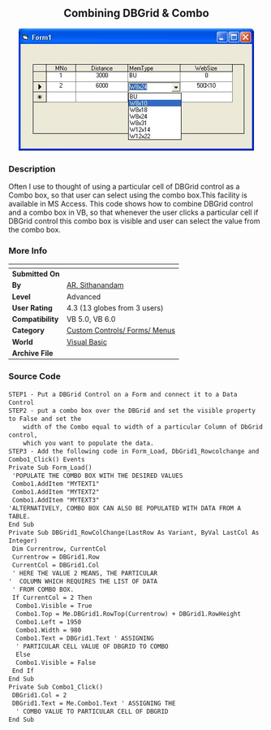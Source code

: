 ﻿<div align="center">

## Combining DBGrid & Combo

<img src="PIC20041223214149846.JPG">
</div>

### Description

Often I use to thought of using a particular cell of DBGrid control as a Combo box, so that user can select using the combo box.This facility is available in MS Access.       This code shows how to combine DBGrid control and a combo box in VB, so that whenever the user clicks a particular cell if DBGrid control this combo box is visible and user can select the value from the combo box.
 
### More Info
 


<span>             |<span>
---                |---
**Submitted On**   |
**By**             |[AR\. Sithanandam](https://github.com/Planet-Source-Code/PSCIndex/blob/master/ByAuthor/ar-sithanandam.md)
**Level**          |Advanced
**User Rating**    |4.3 (13 globes from 3 users)
**Compatibility**  |VB 5\.0, VB 6\.0
**Category**       |[Custom Controls/ Forms/  Menus](https://github.com/Planet-Source-Code/PSCIndex/blob/master/ByCategory/custom-controls-forms-menus__1-4.md)
**World**          |[Visual Basic](https://github.com/Planet-Source-Code/PSCIndex/blob/master/ByWorld/visual-basic.md)
**Archive File**   |[](https://github.com/Planet-Source-Code/ar-sithanandam-combining-dbgrid-combo__1-57865/archive/master.zip)





### Source Code

```
STEP1 - Put a DBGrid Control on a Form and connect it to a Data Control
STEP2 - put a combo box over the DBGrid and set the visible property to False and set the
    width of the Combo equal to width of a particular Column of DbGrid control,
    which you want to populate the data.
STEP3 - Add the following code in Form_Load, DbGrid1_Rowcolchange and Combo1_Click() Events
Private Sub Form_Load()
 'POPULATE THE COMBO BOX WITH THE DESIRED VALUES
 Combo1.AddItem "MYTEXT1"
 Combo1.AddItem "MYTEXT2"
 Combo1.AddItem "MYTEXT3"
'ALTERNATIVELY, COMBO BOX CAN ALSO BE POPULATED WITH DATA FROM A TABLE.
End Sub
Private Sub DBGrid1_RowColChange(LastRow As Variant, ByVal LastCol As Integer)
 Dim Currentrow, CurrentCol
 Currentrow = DBGrid1.Row
 CurrentCol = DBGrid1.Col
 ' HERE THE VALUE 2 MEANS, THE PARTICULAR
'  COLUMN WHICH REQUIRES THE LIST OF DATA
 ' FROM COMBO BOX.
 If CurrentCol = 2 Then
  Combo1.Visible = True
  Combo1.Top = Me.DBGrid1.RowTop(Currentrow) + DBGrid1.RowHeight
  Combo1.Left = 1950
  Combo1.Width = 980
  Combo1.Text = DBGrid1.Text ' ASSIGNING
  ' PARTICULAR CELL VALUE OF DBGRID TO COMBO
  Else
  Combo1.Visible = False
 End If
End Sub
Private Sub Combo1_Click()
 DBGrid1.Col = 2
 DBGrid1.Text = Me.Combo1.Text ' ASSIGNING THE
  ' COMBO VALUE TO PARTICULAR CELL OF DBGRID
End Sub
```

